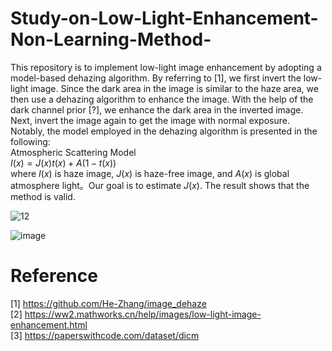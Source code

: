 # Study-on-Low-Light-Enhancement-Non-Learning-Method-

This repository is to implement low-light image enhancement by adopting a model-based dehazing algorithm. By referring to [1], we first invert the low-light image. Since the dark area in the image is similar to the haze area, we then use a dehazing algorithm to enhance the image. With the help of the dark channel prior [?], we enhance the dark area in the inverted image. Next, invert the image again to get the image with normal exposure. Notably, the model employed in the dehazing algorithm is presented in the following:      
Atmospheric Scattering Model  
$I(x) = J(x)t(x)+A(1-t(x))$  
where $I(x)$ is haze image, $J(x)$ is haze-free image, and $A(x)$ is global atmosphere light。Our goal is to estimate $J(x)$. The result shows that the method is valid. 

![12](https://user-images.githubusercontent.com/108604868/200993404-d6943fd1-2d99-450c-b091-b4d74d094056.jpg)

![image](https://user-images.githubusercontent.com/108604868/200993387-aae4099a-8fb6-4622-9860-b200a679d380.png)



# Reference
[1] https://github.com/He-Zhang/image_dehaze  
[2] https://ww2.mathworks.cn/help/images/low-light-image-enhancement.html  
[3] https://paperswithcode.com/dataset/dicm
